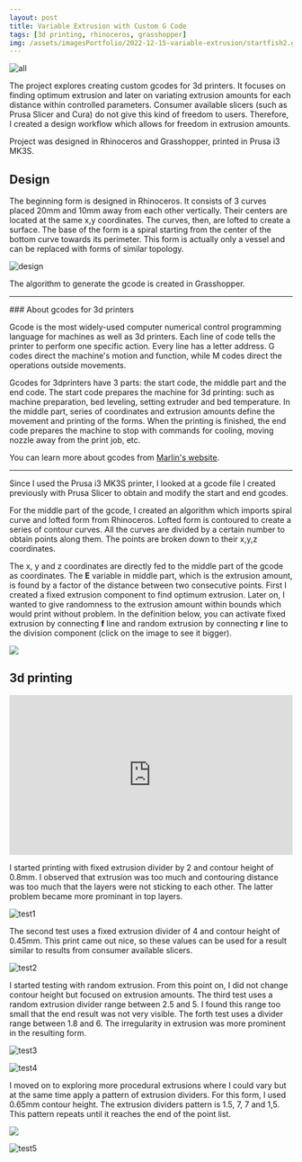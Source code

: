 ```yaml
---
layout: post
title: Variable Extrusion with Custom G Code
tags: [3d printing, rhinoceros, grasshopper]
img: /assets/imagesPortfolio/2022-12-15-variable-extrusion/startfish2.gif
---
```


![all](/assets/imagesPortfolio/2022-12-15-variable-extrusion/allFish.jpg)

The project explores creating custom gcodes for 3d printers. It focuses on finding optimum extrusion and later on variating extrusion amounts for each distance within controlled parameters. Consumer available slicers (such as Prusa Slicer and Cura) do not give this kind of freedom to users. Therefore, I created a design workflow which allows for freedom in extrusion amounts.

Project was designed in Rhinoceros and Grasshopper, printed in Prusa i3 MK3S.

## Design

The beginning form is designed in Rhinoceros. It consists of 3 curves placed 20mm and 10mm away from each other vertically. Their centers are located at the same x,y coordinates. The curves, then, are lofted to create a surface. The base of the form is a spiral starting from the center of the bottom curve towards its perimeter. This form is actually only a vessel and can be replaced with forms of similar topology.

![design](/assets/imagesPortfolio/2022-12-15-variable-extrusion/design-01.jpg)

The algorithm to generate the gcode is created in Grasshopper.

<hr>
### About gcodes for 3d printers

Gcode is the most widely-used computer numerical control programming language for machines as well as 3d printers. Each line of code tells the printer to perform one specific action. Every line has a letter address. G codes direct the machine's motion and function, while M codes direct the operations outside movements.

Gcodes for 3dprinters have 3 parts: the start code, the middle part and the end code. The start code prepares the machine for 3d printing: such as machine preparation, bed leveling, setting extruder and bed temperature. In the middle part, series of coordinates and extrusion amounts define the movement and printing of the forms. When the printing is finished, the end code prepares the machine to stop with commands for cooling, moving nozzle away from the print job, etc.

You can learn more about gcodes from [Marlin's website](https://marlinfw.org/meta/gcode/).
<hr>

Since I used the Prusa i3 MK3S printer, I looked at a gcode file I created previously with Prusa Slicer to obtain and modify the start and end gcodes.

For the middle part of the gcode, I created an algorithm which imports spiral curve and lofted form from Rhinoceros. Lofted form is contoured to create a series of contour curves. All the curves are divided by a certain number to obtain points along them. The points are broken down to their x,y,z coordinates. 

The x, y and z coordinates are directly fed to the middle part of the gcode as coordinates. The **E** variable in middle part, which is the extrusion amount, is found by a factor of the distance between two consecutive points. First I created a fixed extrusion component to find optimum extrusion. Later on, I wanted to give randomness to the extrusion amount within bounds which would print without problem. In the definition below, you can activate fixed extrusion by connecting **f** line and random extrusion by connecting **r** line to the division component (click on the image to see it bigger).

[<img src="/assets/imagesPortfolio/2022-12-15-variable-extrusion/grasshopper-01.jpg"/>](/assets/imagesPortfolio/2022-12-15-variable-extrusion/grasshopper-01.jpg)

## 3d printing

<div style="padding:56.3% 0 0 0;position:relative;"><iframe src="https://player.vimeo.com/video/799810822?h=d375bdcc55&autoplay=1&loop=1&title=0&byline=0&portrait=0" style="position:absolute;top:0;left:0;width:100%;height:100%;" frameborder="0" allow="autoplay; fullscreen; picture-in-picture" allowfullscreen></iframe></div><script src="https://player.vimeo.com/api/player.js"></script>

I started printing with fixed extrusion divider by 2 and contour height of 0.8mm. I observed that extrusion was too much and contouring distance was too much that the layers were not sticking to each other. The latter problem became more prominant in top layers.

![test1](/assets/imagesPortfolio/2022-12-15-variable-extrusion/startfishBoth1.jpg)

The second test uses a fixed extrusion divider of 4 and contour height of 0.45mm. This print came out nice, so these values can be used for a result similar to results from consumer available slicers.

![test2](/assets/imagesPortfolio/2022-12-15-variable-extrusion/startfishBoth2.jpg)

I started testing with random extrusion. From this point on, I did not change contour height but focused on extrusion amounts. The third test uses a random extrusion divider range between 2.5 and 5. I found this range too small that the end result was not very visible. The forth test uses a divider range between 1.8 and 6. The irregularity in extrusion was more prominent in the resulting form.

![test3](/assets/imagesPortfolio/2022-12-15-variable-extrusion/startfishBoth3.jpg)

![test4](/assets/imagesPortfolio/2022-12-15-variable-extrusion/startfishBoth4.jpg)

I moved on to exploring more procedural extrusions where I could vary but at the same time apply a pattern of extrusion dividers. For this form, I used 0.65mm contour height. The extrusion dividers pattern is 1.5, 7, 7 and 1,5. This pattern repeats until it reaches the end of the point list.

[<img src="/assets/imagesPortfolio/2022-12-15-variable-extrusion/grasshopper-02.jpg"/>](/assets/imagesPortfolio/2022-12-15-variable-extrusion/grasshopper-02.jpg)

![test5](/assets/imagesPortfolio/2022-12-15-variable-extrusion/startfishBoth5.jpg)

